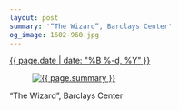 ```yaml
---
layout: post
summary: '“The Wizard”, Barclays Center'
og_image: 1602-960.jpg
---
```


<div class="post">
 <time>
  <a href="/1602">
   {{ page.date | date: "%B %-d, %Y" }}
  </a>
 </time>
 <a href="/1602">
  <figure data-taken="3/1/2022">
   <img alt="{{ page.summary }}" sizes="(min-width: 700px) 50vw, calc(100vw - 2rem)" src="{{ site.assets_url }}/1602-480.jpg" srcset="{{ site.assets_url }}/1602-240.jpg 240w, {{ site.assets_url }}/1602-480.jpg 480w, {{ site.assets_url }}/1602-720.jpg 720w, {{ site.assets_url }}/1602-960.jpg 960w"/>
  </figure>
 </a>
 <span>
  “The Wizard”, Barclays Center
 </span>
</div>
